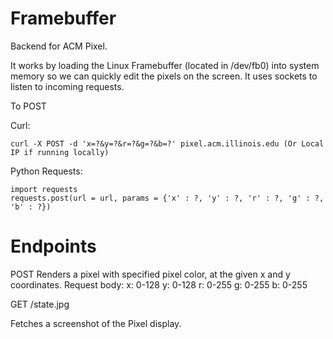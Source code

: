 # Framebuffer
Backend for ACM Pixel.

It works by loading the Linux Framebuffer (located in /dev/fb0) into system memory so we can quickly edit the pixels on the screen.
It uses sockets to listen to incoming requests. 

To POST

Curl:
```
curl -X POST -d 'x=?&y=?&r=?&g=?&b=?' pixel.acm.illinois.edu (Or Local IP if running locally)
```
Python Requests:
```
import requests
requests.post(url = url, params = {'x' : ?, 'y' : ?, 'r' : ?, 'g' : ?, 'b' : ?})
```
# Endpoints

POST
Renders a pixel with specified pixel color, at the given x and y coordinates.
Request body:
x: 0-128
y: 0-128
r: 0-255
g: 0-255
b: 0-255


GET /state.jpg

Fetches a screenshot of the Pixel display.

